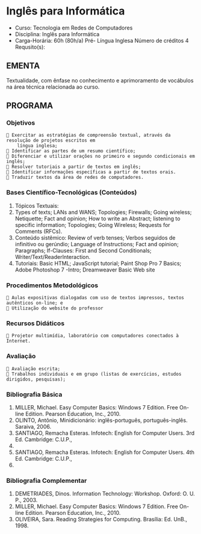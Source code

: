 # Inglês para Informática 

* Curso: Tecnologia em Redes de Computadores
* Disciplina: Inglês para Informática                                     
* Carga-Horária: 60h (80h/a)
          Pré-
                Língua Inglesa                                        Número de créditos 4
   Requsito(s):

## EMENTA
Textualidade, com ênfase no conhecimento e aprimoramento de vocábulos na área técnica relacionada
ao curso.

## PROGRAMA
### Objetivos
     Exercitar as estratégias de compreensão textual, através da resolução de projetos escritos em
        língua inglesa;
     Identificar as partes de um resumo científico;
     Diferenciar e utilizar orações no primeiro e segundo condicionais em inglês;
     Resolver tutoriais a partir de textos em inglês;
     Identificar informações específicas a partir de textos orais.
     Traduzir textos da área de redes de computadores.
### Bases Científico-Tecnológicas (Conteúdos)
1. Tópicos Textuais:
2. Types of texts; LANs and WANS; Topologies; Firewalls; Going wireless; Netiquette; Fact and
opinion; How to write an
Abstract; listening to specific information; Topologies; Going Wireless; Requests for Comments
(RFCs).
3. Conteúdo sistêmico: Review of verb tenses; Verbos seguidos de infinitivo ou gerúndio; Language of
Instructions; Fact and
opinion; Paragraphs; If-Clauses: First and Second Conditionals; Writer/Text/ReaderInteraction.
4. Tutoriais: Basic HTML; JavaScript tutorial; Paint Shop Pro 7 Basics; Adobe Photoshop 7 -Intro;
Dreamweaver Basic Web site
### Procedimentos Metodológicos
     Aulas expositivas dialogadas com uso de textos impressos, textos autênticos on-line; e
     Utilização do website do professor
### Recursos Didáticos
     Projetor multimídia, laboratório com computadores conectados à Internet.
### Avaliação
     Avaliação escrita;
     Trabalhos individuais e em grupo (listas de exercícios, estudos dirigidos, pesquisas);
### Bibliografia Básica
1. MILLER, Michael. Easy Computer Basics: Windows 7 Edition. Free On-line Edition. Pearson
Education, Inc., 2010.
2. OLINTO, Antônio, Minidicionário: inglês-português, português-inglês. Saraiva, 2006.
3. SANTIAGO, Remacha Esteras. Infotech: English for Computer Users. 3rd Ed. Cambridge: C.U.P.,
2002.
4. SANTIAGO, Remacha Esteras. Infotech: English for Computer Users. 4th Ed. Cambridge: C.U.P.,
2005.
### Bibliografia Complementar
1. DEMETRIADES, Dinos. Information Technology: Workshop. Oxford: O. U. P., 2003.
2. MILLER, Michael. Easy Computer Basics: Windows 7 Edition. Free On-line Edition. Pearson
Education, Inc., 2010.
3. OLIVEIRA, Sara. Reading Strategies for Computing. Brasília: Ed. UnB., 1998.
